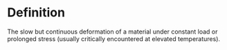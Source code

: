 # Definition

The slow but continuous deformation of a material under constant load or
prolonged stress (usually critically encountered at elevated
temperatures).
